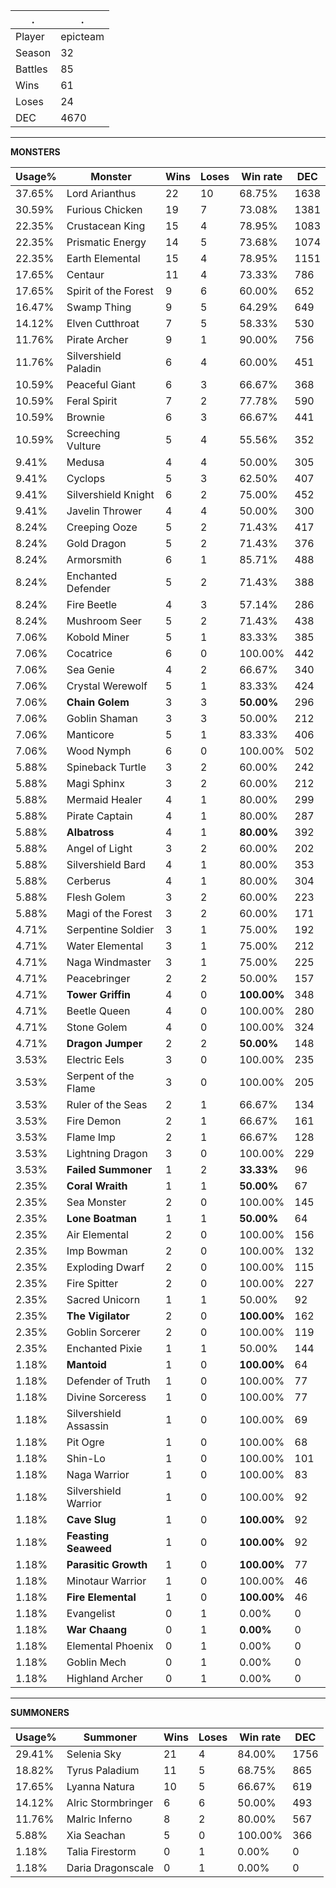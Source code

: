.|.
|-|-
Player|epicteam
Season|32
Battles|85
Wins|61
Loses|24
DEC|4670

---
**MONSTERS**

Usage%|Monster|Wins|Loses|Win rate|DEC|
-|-|-|-|-|-|
37.65%|Lord Arianthus|22|10|68.75%|1638|
30.59%|Furious Chicken|19|7|73.08%|1381|
22.35%|Crustacean King|15|4|78.95%|1083|
22.35%|Prismatic Energy|14|5|73.68%|1074|
22.35%|Earth Elemental|15|4|78.95%|1151|
17.65%|Centaur|11|4|73.33%|786|
17.65%|Spirit of the Forest|9|6|60.00%|652|
16.47%|Swamp Thing|9|5|64.29%|649|
14.12%|Elven Cutthroat|7|5|58.33%|530|
11.76%|Pirate Archer|9|1|90.00%|756|
11.76%|Silvershield Paladin|6|4|60.00%|451|
10.59%|Peaceful Giant|6|3|66.67%|368|
10.59%|Feral Spirit|7|2|77.78%|590|
10.59%|Brownie|6|3|66.67%|441|
10.59%|Screeching Vulture|5|4|55.56%|352|
9.41%|Medusa|4|4|50.00%|305|
9.41%|Cyclops|5|3|62.50%|407|
9.41%|Silvershield Knight|6|2|75.00%|452|
9.41%|Javelin Thrower|4|4|50.00%|300|
8.24%|Creeping Ooze|5|2|71.43%|417|
8.24%|Gold Dragon|5|2|71.43%|376|
8.24%|Armorsmith|6|1|85.71%|488|
8.24%|Enchanted Defender|5|2|71.43%|388|
8.24%|Fire Beetle|4|3|57.14%|286|
8.24%|Mushroom Seer|5|2|71.43%|438|
7.06%|Kobold Miner|5|1|83.33%|385|
7.06%|Cocatrice|6|0|100.00%|442|
7.06%|Sea Genie|4|2|66.67%|340|
7.06%|Crystal Werewolf|5|1|83.33%|424|
7.06%|**Chain Golem**|3|3|**50.00%**|296|
7.06%|Goblin Shaman|3|3|50.00%|212|
7.06%|Manticore|5|1|83.33%|406|
7.06%|Wood Nymph|6|0|100.00%|502|
5.88%|Spineback Turtle|3|2|60.00%|242|
5.88%|Magi Sphinx|3|2|60.00%|212|
5.88%|Mermaid Healer|4|1|80.00%|299|
5.88%|Pirate Captain|4|1|80.00%|287|
5.88%|**Albatross**|4|1|**80.00%**|392|
5.88%|Angel of Light|3|2|60.00%|202|
5.88%|Silvershield Bard|4|1|80.00%|353|
5.88%|Cerberus|4|1|80.00%|304|
5.88%|Flesh Golem|3|2|60.00%|223|
5.88%|Magi of the Forest|3|2|60.00%|171|
4.71%|Serpentine Soldier|3|1|75.00%|192|
4.71%|Water Elemental|3|1|75.00%|212|
4.71%|Naga Windmaster|3|1|75.00%|225|
4.71%|Peacebringer|2|2|50.00%|157|
4.71%|**Tower Griffin**|4|0|**100.00%**|348|
4.71%|Beetle Queen|4|0|100.00%|280|
4.71%|Stone Golem|4|0|100.00%|324|
4.71%|**Dragon Jumper**|2|2|**50.00%**|148|
3.53%|Electric Eels|3|0|100.00%|235|
3.53%|Serpent of the Flame|3|0|100.00%|205|
3.53%|Ruler of the Seas|2|1|66.67%|134|
3.53%|Fire Demon|2|1|66.67%|161|
3.53%|Flame Imp|2|1|66.67%|128|
3.53%|Lightning Dragon|3|0|100.00%|229|
3.53%|**Failed Summoner**|1|2|**33.33%**|96|
2.35%|**Coral Wraith**|1|1|**50.00%**|67|
2.35%|Sea Monster|2|0|100.00%|145|
2.35%|**Lone Boatman**|1|1|**50.00%**|64|
2.35%|Air Elemental|2|0|100.00%|156|
2.35%|Imp Bowman|2|0|100.00%|132|
2.35%|Exploding Dwarf|2|0|100.00%|115|
2.35%|Fire Spitter|2|0|100.00%|227|
2.35%|Sacred Unicorn|1|1|50.00%|92|
2.35%|**The Vigilator**|2|0|**100.00%**|162|
2.35%|Goblin Sorcerer|2|0|100.00%|119|
2.35%|Enchanted Pixie|1|1|50.00%|144|
1.18%|**Mantoid**|1|0|**100.00%**|64|
1.18%|Defender of Truth|1|0|100.00%|77|
1.18%|Divine Sorceress|1|0|100.00%|77|
1.18%|Silvershield Assassin|1|0|100.00%|69|
1.18%|Pit Ogre|1|0|100.00%|68|
1.18%|Shin-Lo|1|0|100.00%|101|
1.18%|Naga Warrior|1|0|100.00%|83|
1.18%|Silvershield Warrior|1|0|100.00%|92|
1.18%|**Cave Slug**|1|0|**100.00%**|92|
1.18%|**Feasting Seaweed**|1|0|**100.00%**|92|
1.18%|**Parasitic Growth**|1|0|**100.00%**|77|
1.18%|Minotaur Warrior|1|0|100.00%|46|
1.18%|**Fire Elemental**|1|0|**100.00%**|46|
1.18%|Evangelist|0|1|0.00%|0|
1.18%|**War Chaang**|0|1|**0.00%**|0|
1.18%|Elemental Phoenix|0|1|0.00%|0|
1.18%|Goblin Mech|0|1|0.00%|0|
1.18%|Highland Archer|0|1|0.00%|0|

---
**SUMMONERS**

Usage%|Summoner|Wins|Loses|Win rate|DEC|
-|-|-|-|-|-|
29.41%|Selenia Sky|21|4|84.00%|1756|
18.82%|Tyrus Paladium|11|5|68.75%|865|
17.65%|Lyanna Natura|10|5|66.67%|619|
14.12%|Alric Stormbringer|6|6|50.00%|493|
11.76%|Malric Inferno|8|2|80.00%|567|
5.88%|Xia Seachan|5|0|100.00%|366|
1.18%|Talia Firestorm|0|1|0.00%|0|
1.18%|Daria Dragonscale|0|1|0.00%|0|
